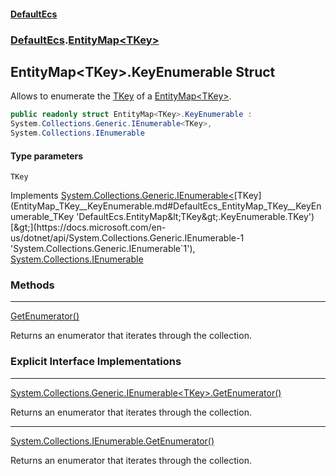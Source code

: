 #### [DefaultEcs](DefaultEcs.md 'DefaultEcs')
### [DefaultEcs](DefaultEcs.md#DefaultEcs 'DefaultEcs').[EntityMap&lt;TKey&gt;](EntityMap_TKey_.md 'DefaultEcs.EntityMap&lt;TKey&gt;')
## EntityMap&lt;TKey&gt;.KeyEnumerable Struct
Allows to enumerate the [TKey](EntityMap_TKey__KeyEnumerable.md#DefaultEcs_EntityMap_TKey__KeyEnumerable_TKey 'DefaultEcs.EntityMap&lt;TKey&gt;.KeyEnumerable.TKey') of a [EntityMap&lt;TKey&gt;](EntityMap_TKey_.md 'DefaultEcs.EntityMap&lt;TKey&gt;').  
```csharp
public readonly struct EntityMap<TKey>.KeyEnumerable :
System.Collections.Generic.IEnumerable<TKey>,
System.Collections.IEnumerable
```
#### Type parameters
<a name='DefaultEcs_EntityMap_TKey__KeyEnumerable_TKey'></a>
`TKey`  
  

Implements [System.Collections.Generic.IEnumerable&lt;](https://docs.microsoft.com/en-us/dotnet/api/System.Collections.Generic.IEnumerable-1 'System.Collections.Generic.IEnumerable`1')[TKey](EntityMap_TKey__KeyEnumerable.md#DefaultEcs_EntityMap_TKey__KeyEnumerable_TKey 'DefaultEcs.EntityMap&lt;TKey&gt;.KeyEnumerable.TKey')[&gt;](https://docs.microsoft.com/en-us/dotnet/api/System.Collections.Generic.IEnumerable-1 'System.Collections.Generic.IEnumerable`1'), [System.Collections.IEnumerable](https://docs.microsoft.com/en-us/dotnet/api/System.Collections.IEnumerable 'System.Collections.IEnumerable')  
### Methods

***
[GetEnumerator()](EntityMap_TKey__KeyEnumerable_GetEnumerator().md 'DefaultEcs.EntityMap&lt;TKey&gt;.KeyEnumerable.GetEnumerator()')

Returns an enumerator that iterates through the collection.  
### Explicit Interface Implementations

***
[System.Collections.Generic.IEnumerable&lt;TKey&gt;.GetEnumerator()](EntityMap_TKey__KeyEnumerable_System_Collections_Generic_IEnumerable_TKey__GetEnumerator().md 'DefaultEcs.EntityMap&lt;TKey&gt;.KeyEnumerable.System.Collections.Generic.IEnumerable&lt;TKey&gt;.GetEnumerator()')

Returns an enumerator that iterates through the collection.  

***
[System.Collections.IEnumerable.GetEnumerator()](EntityMap_TKey__KeyEnumerable_System_Collections_IEnumerable_GetEnumerator().md 'DefaultEcs.EntityMap&lt;TKey&gt;.KeyEnumerable.System.Collections.IEnumerable.GetEnumerator()')

Returns an enumerator that iterates through the collection.  
